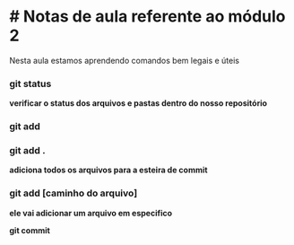 # # Notas de aula referente ao módulo 2

Nesta aula estamos aprendendo comandos bem legais e úteis

### git status
**verificar o status dos arquivos e pastas dentro do nosso repositório**

### git add

### git add .

**adiciona todos os arquivos para a esteira de commit**

### git add [caminho do arquivo]

**ele vai adicionar um arquivo em especifico** 

**git commit**
